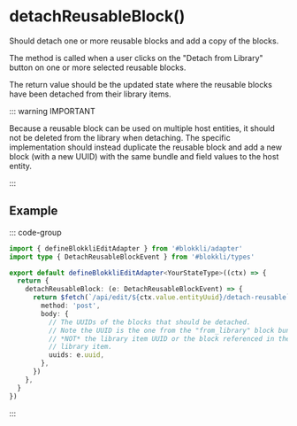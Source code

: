 # detachReusableBlock()

Should detach one or more reusable blocks and add a copy of the blocks.

The method is called when a user clicks on the "Detach from Library" button on
one or more selected reusable blocks.

The return value should be the updated state where the reusable blocks have been
detached from their library items.

::: warning IMPORTANT

Because a reusable block can be used on multiple host entities, it should not be
deleted from the library when detaching. The specific implementation should
instead duplicate the reusable block and add a new block (with a new UUID) with
the same bundle and field values to the host entity.

:::

## Example

::: code-group

```typescript [~/app/blokkli.editAdapter.ts]
import { defineBlokkliEditAdapter } from '#blokkli/adapter'
import type { DetachReusableBlockEvent } from '#blokkli/types'

export default defineBlokkliEditAdapter<YourStateType>((ctx) => {
  return {
    detachReusableBlock: (e: DetachReusableBlockEvent) => {
      return $fetch(`/api/edit/${ctx.value.entityUuid}/detach-reusable`, {
        method: 'post',
        body: {
          // The UUIDs of the blocks that should be detached.
          // Note the UUID is the one from the "from_library" block bundle,
          // *NOT* the library item UUID or the block referenced in the
          // library item.
          uuids: e.uuid,
        },
      })
    },
  }
})
```

:::
